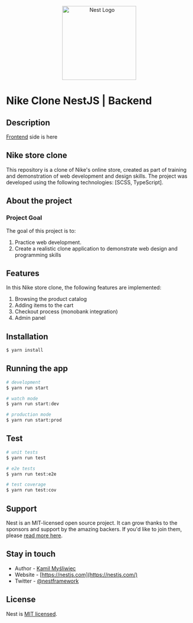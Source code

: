 <p align="center">
  <a href="http://nestjs.com/" target="blank"><img src="https://nestjs.com/img/logo-small.svg" width="200" alt="Nest Logo" /></a>
</p>

[circleci-image]: https://img.shields.io/circleci/build/github/nestjs/nest/master?token=abc123def456
[circleci-url]: https://circleci.com/gh/nestjs/nest

# Nike Clone NestJS | Backend
## Description

[Frontend](https://github.com/Svyatoslavq/FRONT-END-NIKE) side is here

## Nike store clone
This repository is a clone of Nike's online store, created as part of training and demonstration of web development and design skills. The project was developed using the following technologies: [SCSS, TypeScript].

## About the project
### Project Goal

The goal of this project is to:

  1. Practice web development.
  2. Create a realistic clone application to demonstrate web design and programming skills

## Features

In this Nike store clone, the following features are implemented:
  1. Browsing the product catalog
  2. Adding items to the cart
  3. Checkout process (monobank integration)
  4. Admin panel

## Installation

```bash
$ yarn install
```

## Running the app

```bash
# development
$ yarn run start

# watch mode
$ yarn run start:dev

# production mode
$ yarn run start:prod
```

## Test

```bash
# unit tests
$ yarn run test

# e2e tests
$ yarn run test:e2e

# test coverage
$ yarn run test:cov
```

## Support

Nest is an MIT-licensed open source project. It can grow thanks to the sponsors and support by the amazing backers. If you'd like to join them, please [read more here](https://docs.nestjs.com/support).

## Stay in touch

- Author - [Kamil Myśliwiec](https://kamilmysliwiec.com)
- Website - [https://nestjs.com](https://nestjs.com/)
- Twitter - [@nestframework](https://twitter.com/nestframework)

## License

Nest is [MIT licensed](LICENSE).
